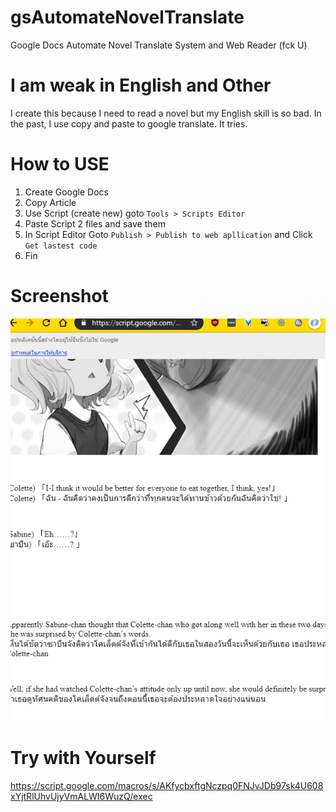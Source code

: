 # gsAutomateNovelTranslate
Google Docs Automate Novel Translate System and Web Reader (fck U)

# I am weak in English and Other
I create this because I need to read a novel but my English skill is so bad.
In the past, I use copy and paste to google translate. It tries.

# How to USE
1. Create Google Docs
2. Copy Article
3. Use Script (create new) goto `Tools > Scripts Editor`
4. Paste Script 2 files and save them
5. In Script Editor Goto `Publish > Publish to web apllication` and Click ` Get lastest code`
6. Fin

# Screenshot
![Screenshot](https://raw.githubusercontent.com/kandation/gsAutomateNovelTranslate/master/ssnv.png)

# Try with Yourself
https://script.google.com/macros/s/AKfycbxftgNczpq0FNJvJDb97sk4U608xYjtRlUhvUjyVmALWI6WuzQ/exec
